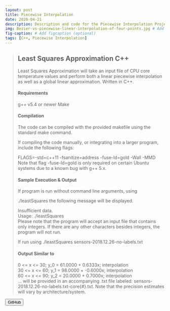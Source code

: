 ```yaml
---
layout: post
title: Piecewise Interpolation
date: 2020-04-21
description: Description and code for the Piecewise Interpolation Project. # Add post description (optional)
img: Bezier-vs-piecewise-linear-interpolation-of-four-points.jpg # Add image post (optional)
fig-caption: # Add figcaption (optional)
tags: [C++, Piecewise Interpolation]
---
```

<blockquote>

<h2>Least Squares Approximation C++</h2>

<p>
 Least Squares Approximation will take an input file of CPU core temperature values and perform both a linear piecewise interpolation as well as a global linear approximation. Written in C++.
</p>
 
<h4>Requirements</h4>

g++ v5.4 or newer
Make

<h4>Compilation</h4> 

The code can be compiled with the provided makefile using the standard make command. <br>

If compiling the code manually, or integrating into a larger program, include the following flags:<br>


FLAGS=-std=c++11 -fsanitize=address -fuse-ld=gold -Wall -MMD<br>
Note that flag -fuse-ld=gold is only required on certain Ubuntu systems due to a known bug with g++ 5.x.<br>
<h4>Sample Execution & Output</h4>

If program is run without command line arguments, using <br>

./leastSquares
the following message will be displayed.

 
Insufficient data.<br>
Usage: ./leastSquares <filename> <br>
Please note that the program will accept an input file that contains only integers. If there are any other characters besides integers, the program will not run.<br>

If run using ./leastSquares sensors-2018.12.26-no-labels.txt

<h4>Output Similar to</h4> 

0 <= x <= 30; y_0 = 61.0000 + 0.6333x; interpolation <br>
30 <= x <= 60; y_1 = 98.0000 + -0.6000x; interpolation <br>
60 <= x <= 90; y_2 = 20.0000 + 0.7000x; interpolation <br>
...
will be provided in an accompanying .txt file labeled: sensors-2018.12.26-no-labels.txt-core{#}.txt. Note that the precision estimates will vary by architecture/system.
</p>
</blockquote>

<button name="Get Code" onclick=https://www.google.com> GitHub </button>

